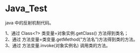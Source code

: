# Java_Test

java 中的反射机制代码。

1、通过 Class<?> 类变量=对象实例.getClass() 方法得到类名；<br>
2、通过 方法变量=类变量.getMethod(“方法名”)方法得到类的方法。<br>
3、通过 方法变量.invoke(对象实例名)  调用类的方法。<br>
